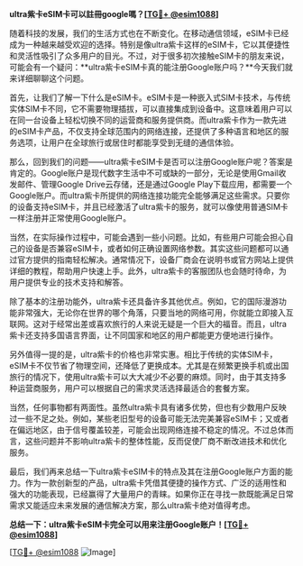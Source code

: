 **ultra紫卡eSIM卡可以註冊google嗎？[[TG💪+ @esim1088](https://t.me/s/esim1088)]**

随着科技的发展，我们的生活方式也在不断变化。在移动通信领域，eSIM卡已经成为一种越来越受欢迎的选择。特别是像ultra紫卡这样的eSIM卡，它以其便捷性和灵活性吸引了众多用户的目光。不过，对于很多初次接触eSIM卡的朋友来说，可能会有一个疑问：**ultra紫卡eSIM卡真的能注册Google账户吗？**今天我们就来详细聊聊这个问题。

首先，让我们了解一下什么是eSIM卡。eSIM卡是一种嵌入式SIM卡技术，与传统实体SIM卡不同，它不需要物理插拔，可以直接集成到设备中。这意味着用户可以在同一台设备上轻松切换不同的运营商和服务提供商。而ultra紫卡作为一款先进的eSIM卡产品，不仅支持全球范围内的网络连接，还提供了多种语言和地区的服务选项，让用户在全球旅行或居住时都能享受到无缝的通信体验。

那么，回到我们的问题——ultra紫卡eSIM卡是否可以注册Google账户呢？答案是肯定的。Google账户是现代数字生活中不可或缺的一部分，无论是使用Gmail收发邮件、管理Google Drive云存储，还是通过Google Play下载应用，都需要一个Google账户。而ultra紫卡所提供的网络连接功能完全能够满足这些需求。只要你的设备支持eSIM卡，并且已经激活了ultra紫卡的服务，就可以像使用普通SIM卡一样注册并正常使用Google账户。

当然，在实际操作过程中，可能会遇到一些小问题。比如，有些用户可能会担心自己的设备是否兼容eSIM卡，或者如何正确设置网络参数。其实这些问题都可以通过官方提供的指南轻松解决。通常情况下，设备厂商会在说明书或官方网站上提供详细的教程，帮助用户快速上手。此外，ultra紫卡的客服团队也会随时待命，为用户提供专业的技术支持和解答。

除了基本的注册功能外，ultra紫卡还具备许多其他优点。例如，它的国际漫游功能非常强大，无论你在世界的哪个角落，只要当地的网络可用，你就能立即接入互联网。这对于经常出差或喜欢旅行的人来说无疑是一个巨大的福音。而且，ultra紫卡还支持多国语言界面，让不同国家和地区的用户都能更方便地进行操作。

另外值得一提的是，ultra紫卡的价格也非常实惠。相比于传统的实体SIM卡，eSIM卡不仅节省了物理空间，还降低了更换成本。尤其是在频繁更换手机或出国旅行的情况下，使用ultra紫卡可以大大减少不必要的麻烦。同时，由于其支持多种运营商服务，用户可以根据自己的需求灵活选择最适合的套餐方案。

当然，任何事物都有两面性。虽然ultra紫卡具有诸多优势，但也有少数用户反映过一些不足之处。例如，某些老旧型号的设备可能无法完美兼容eSIM卡；又或者在偏远地区，由于信号覆盖较差，可能会出现网络连接不稳定的情况。不过总体而言，这些问题并不影响ultra紫卡的整体性能，反而促使厂商不断改进技术和优化服务。

最后，我们再来总结一下ultra紫卡eSIM卡的特点及其在注册Google账户方面的能力。作为一款创新型的产品，ultra紫卡凭借其便捷的操作方式、广泛的适用性和强大的功能表现，已经赢得了大量用户的青睐。如果你正在寻找一款既能满足日常需求又能适应未来发展的通信解决方案，那么ultra紫卡绝对值得考虑。

**总结一下：ultra紫卡eSIM卡完全可以用来注册Google账户！[[TG💪+ @esim1088](https://t.me/s/esim1088)]**

[[TG💪+ @esim1088](https://t.me/s/esim1088) ![Image](https://i.postimg.cc/4NQfJmqS/Snipaste-2025-05-13-00-14-12.png)]
